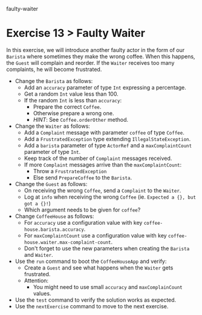 faulty-waiter

# Exercise 13 > Faulty Waiter

In this exercise, we will introduce another faulty actor in the form of our `Barista` where sometimes they make the wrong coffee. When this happens, the `Guest` will complain and reorder. If the `Waiter` receives too many complaints, he will become frustrated.

- Change the `Barista` as follows:
    - Add an `accuracy` parameter of type `Int` expressing a percentage.
    - Get a random `Int` value less than 100.
    - If the random `Int` is less than `accuracy`:
        - Prepare the correct `Coffee`.
        - Otherwise prepare a wrong one.
        - *HINT*: See `Coffee.orderOther` method.
- Change the `Waiter` as follows:
    - Add a `Complaint` message with parameter `coffee` of type `Coffee`.
    - Add a `FrustratedException` type extending `IllegalStateException`.
    - Add a `barista` parameter of type `ActorRef` and a `maxComplaintCount` parameter of type `Int`.
    - Keep track of the number of `Complaint` messages received.
    - If more `Complaint` messages arrive than the `maxComplaintCount`:
        - Throw a `FrustratedException`
        - Else send `PrepareCoffee` to the `Barista`.
- Change the `Guest` as follows:
    - On receiving the wrong `Coffee`, send a `Complaint` to the `Waiter`.
    - Log at `info` when receiving the wrong `Coffee` (ie. `Expected a {}, but got a {}!`)
    - Which argument needs to be given for `coffee`?
- Change `CoffeeHouse` as follows:
    - For `accuracy` use a configuration value with key `coffee-house.barista.accuracy`.
    - For `maxComplaintCount` use a configuration value with key `coffee-house.waiter.max-complaint-count`.
    - Don't forget to use the new parameters when creating the `Barista` and `Waiter`.
- Use the `run` command to boot the `CoffeeHouseApp` and verify:
    - Create a `Guest` and see what happens when the `Waiter` gets frustrated.
    - Attention:
        - You might need to use small `accuracy` and `maxComplainCount` values.
- Use the `test` command to verify the solution works as expected.
- Use the `nextExercise` command to move to the next exercise.
